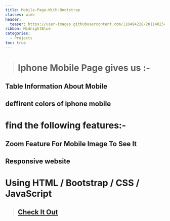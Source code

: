 ```yaml
---
title: Mobile-Page-With-Bootstrap
classes: wide
header:
  teaser: https://user-images.githubusercontent.com/110494228/201140254-abc80a8d-1c34-4d37-a6d2-f46df688ccda.jpg
ribbon: MidnightBlue
categories:
  - Projects
toc: true
---
```




> # Iphone Mobile Page gives us :-

## Table Information About Mobile  
## deffirent colors of iphone mobile

# find the following features:-
## Zoom Feature For Mobile Image To See It 
## Responsive website


# Using HTML / Bootstrap / CSS / JavaScript
> ## [Check It Out](https://mohamedadel6.github.io/Mobile-Page-With-Bootstrap/)
